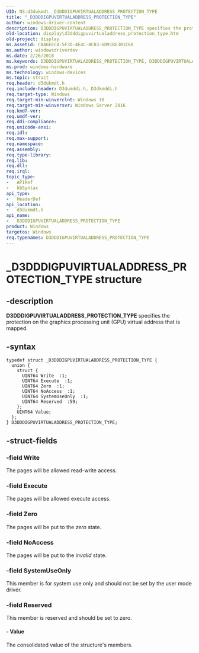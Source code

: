 ```yaml
---
UID: NS:d3dukmdt._D3DDDIGPUVIRTUALADDRESS_PROTECTION_TYPE
title: "_D3DDDIGPUVIRTUALADDRESS_PROTECTION_TYPE"
author: windows-driver-content
description: D3DDDIGPUVIRTUALADDRESS_PROTECTION_TYPE specifies the protection on the graphics processing unit (GPU) virtual address that is mapped.
old-location: display\d3dddigpuvirtualaddress_protection_type.htm
old-project: display
ms.assetid: CA46EEC4-5F3D-4E4C-8C83-6D91BE301C68
ms.author: windowsdriverdev
ms.date: 2/26/2018
ms.keywords: D3DDDIGPUVIRTUALADDRESS_PROTECTION_TYPE, D3DDDIGPUVIRTUALADDRESS_PROTECTION_TYPE structure [Display Devices], _D3DDDIGPUVIRTUALADDRESS_PROTECTION_TYPE, d3dukmdt/D3DDDIGPUVIRTUALADDRESS_PROTECTION_TYPE, display.d3dddigpuvirtualaddress_protection_type
ms.prod: windows-hardware
ms.technology: windows-devices
ms.topic: struct
req.header: d3dukmdt.h
req.include-header: D3dumddi.h, D3dkmddi.h
req.target-type: Windows
req.target-min-winverclnt: Windows 10
req.target-min-winversvr: Windows Server 2016
req.kmdf-ver: 
req.umdf-ver: 
req.ddi-compliance: 
req.unicode-ansi: 
req.idl: 
req.max-support: 
req.namespace: 
req.assembly: 
req.type-library: 
req.lib: 
req.dll: 
req.irql: 
topic_type:
-	APIRef
-	kbSyntax
api_type:
-	HeaderDef
api_location:
-	d3dukmdt.h
api_name:
-	D3DDDIGPUVIRTUALADDRESS_PROTECTION_TYPE
product: Windows
targetos: Windows
req.typenames: D3DDDIGPUVIRTUALADDRESS_PROTECTION_TYPE
---
```


# _D3DDDIGPUVIRTUALADDRESS_PROTECTION_TYPE structure


## -description


<b>D3DDDIGPUVIRTUALADDRESS_PROTECTION_TYPE</b> specifies the protection on the graphics processing unit (GPU) virtual address that is mapped.


## -syntax


````
typedef struct _D3DDDIGPUVIRTUALADDRESS_PROTECTION_TYPE {
  union {
    struct {
      UINT64 Write  :1;
      UINT64 Execute  :1;
      UINT64 Zero  :1;
      UINT64 NoAccess  :1;
      UINT64 SystemUseOnly  :1;
      UINT64 Reserved  :59;
    };
    UINT64 Value;
  };
} D3DDDIGPUVIRTUALADDRESS_PROTECTION_TYPE;
````


## -struct-fields




### -field Write

The pages will be allowed read-write access.


### -field Execute

The pages will be allowed execute access.


### -field Zero

The pages will be put to the <i>zero</i> state.


### -field NoAccess

The pages will be put to the <i>invalid</i> state.


### -field SystemUseOnly

This member is for system use only and should not be set by the user mode driver.


### -field Reserved

This member is reserved and should be set to zero.


#### - Value

The consolidated value of the structure's members.


